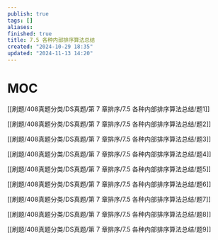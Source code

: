 ```yaml
---
publish: true
tags: []
aliases: 
finished: true
title: 7.5 各种内部排序算法总结
created: "2024-10-29 18:35"
updated: "2024-11-13 14:20"
---
```

# MOC

[[刷题/408真题分类/DS真题/第 7 章排序/7.5 各种内部排序算法总结/题1]]

[[刷题/408真题分类/DS真题/第 7 章排序/7.5 各种内部排序算法总结/题2]]

[[刷题/408真题分类/DS真题/第 7 章排序/7.5 各种内部排序算法总结/题3]]

[[刷题/408真题分类/DS真题/第 7 章排序/7.5 各种内部排序算法总结/题4]]

[[刷题/408真题分类/DS真题/第 7 章排序/7.5 各种内部排序算法总结/题5]]

[[刷题/408真题分类/DS真题/第 7 章排序/7.5 各种内部排序算法总结/题6]]

[[刷题/408真题分类/DS真题/第 7 章排序/7.5 各种内部排序算法总结/题7]]

[[刷题/408真题分类/DS真题/第 7 章排序/7.5 各种内部排序算法总结/题8]]

[[刷题/408真题分类/DS真题/第 7 章排序/7.5 各种内部排序算法总结/题9]]